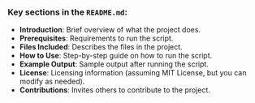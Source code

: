 
### Key sections in the `README.md`:

- **Introduction**: Brief overview of what the project does.
- **Prerequisites**: Requirements to run the script.
- **Files Included**: Describes the files in the project.
- **How to Use**: Step-by-step guide on how to run the script.
- **Example Output**: Sample output after running the script.
- **License**: Licensing information (assuming MIT License, but you can modify as needed).
- **Contributions**: Invites others to contribute to the project.

